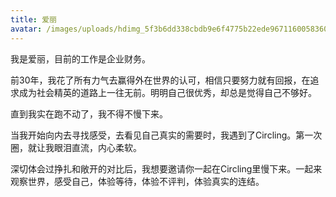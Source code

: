 ```yaml
---
title: 爱丽
avatar: /images/uploads/hdimg_5f3b6dd338cbdb9e6f4775b22ede96711600583609119.jpg
---
```

我是爱丽，目前的工作是企业财务。



前30年，我花了所有力气去赢得外在世界的认可，相信只要努力就有回报，在追求成为社会精英的道路上一往无前。明明自己很优秀，却总是觉得自己不够好。



直到我实在跑不动了，我不得不慢下来。



当我开始向内去寻找感受，去看见自己真实的需要时，我遇到了Circling。第一次圈，就让我眼泪直流，内心柔软。



深切体会过挣扎和敞开的对比后，我想要邀请你一起在Circling里慢下来。一起来观察世界，感受自己，体验等待，体验不评判，体验真实的连结。